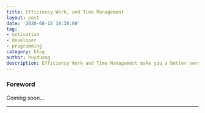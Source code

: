 ```yaml
---
title: Efficiency Work, and Time Management
layout: post
date: '2020-08-12 18:30:00'
tag:
- motivation
- developer
- programming
category: blog
author: huyduong
description: Efficiency Work and Time Management make you a better version.
---
```


### Foreword

Coming soon...

---